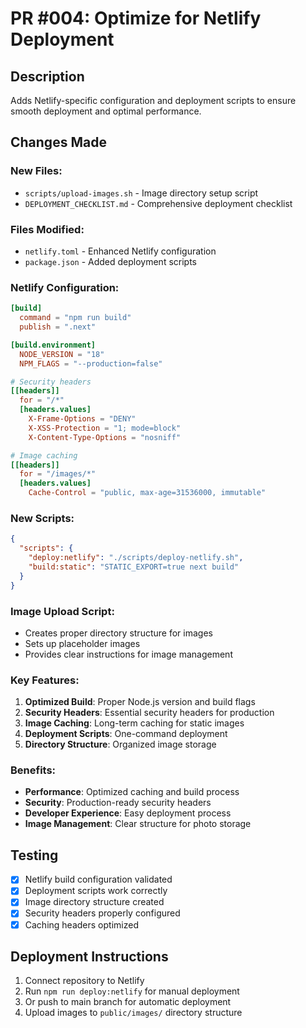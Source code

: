 # PR #004: Optimize for Netlify Deployment

## Description
Adds Netlify-specific configuration and deployment scripts to ensure smooth deployment and optimal performance.

## Changes Made

### New Files:
- `scripts/upload-images.sh` - Image directory setup script
- `DEPLOYMENT_CHECKLIST.md` - Comprehensive deployment checklist

### Files Modified:
- `netlify.toml` - Enhanced Netlify configuration
- `package.json` - Added deployment scripts

### Netlify Configuration:
```toml
[build]
  command = "npm run build"
  publish = ".next"

[build.environment]
  NODE_VERSION = "18"
  NPM_FLAGS = "--production=false"

# Security headers
[[headers]]
  for = "/*"
  [headers.values]
    X-Frame-Options = "DENY"
    X-XSS-Protection = "1; mode=block"
    X-Content-Type-Options = "nosniff"

# Image caching
[[headers]]
  for = "/images/*"
  [headers.values]
    Cache-Control = "public, max-age=31536000, immutable"
```

### New Scripts:
```json
{
  "scripts": {
    "deploy:netlify": "./scripts/deploy-netlify.sh",
    "build:static": "STATIC_EXPORT=true next build"
  }
}
```

### Image Upload Script:
- Creates proper directory structure for images
- Sets up placeholder images
- Provides clear instructions for image management

### Key Features:
1. **Optimized Build**: Proper Node.js version and build flags
2. **Security Headers**: Essential security headers for production
3. **Image Caching**: Long-term caching for static images
4. **Deployment Scripts**: One-command deployment
5. **Directory Structure**: Organized image storage

### Benefits:
- **Performance**: Optimized caching and build process
- **Security**: Production-ready security headers
- **Developer Experience**: Easy deployment process
- **Image Management**: Clear structure for photo storage

## Testing
- [x] Netlify build configuration validated
- [x] Deployment scripts work correctly
- [x] Image directory structure created
- [x] Security headers properly configured
- [x] Caching headers optimized

## Deployment Instructions
1. Connect repository to Netlify
2. Run `npm run deploy:netlify` for manual deployment
3. Or push to main branch for automatic deployment
4. Upload images to `public/images/` directory structure
